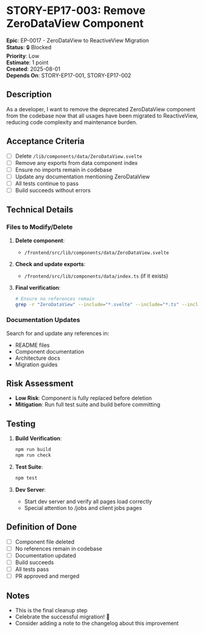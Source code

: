 # STORY-EP17-003: Remove ZeroDataView Component

**Epic**: EP-0017 - ZeroDataView to ReactiveView Migration  
**Status**: 🔒 Blocked  
**Priority**: Low  
**Estimate**: 1 point  
**Created**: 2025-08-01  
**Depends On**: STORY-EP17-001, STORY-EP17-002  

## Description

As a developer, I want to remove the deprecated ZeroDataView component from the codebase now that all usages have been migrated to ReactiveView, reducing code complexity and maintenance burden.

## Acceptance Criteria

- [ ] Delete `/lib/components/data/ZeroDataView.svelte`
- [ ] Remove any exports from data component index
- [ ] Ensure no imports remain in codebase
- [ ] Update any documentation mentioning ZeroDataView
- [ ] All tests continue to pass
- [ ] Build succeeds without errors

## Technical Details

### Files to Modify/Delete

1. **Delete component**:
   - `/frontend/src/lib/components/data/ZeroDataView.svelte`

2. **Check and update exports**:
   - `/frontend/src/lib/components/data/index.ts` (if it exists)

3. **Final verification**:
   ```bash
   # Ensure no references remain
   grep -r "ZeroDataView" --include="*.svelte" --include="*.ts" --include="*.js"
   ```

### Documentation Updates

Search for and update any references in:
- README files
- Component documentation
- Architecture docs
- Migration guides

## Risk Assessment

- **Low Risk**: Component is fully replaced before deletion
- **Mitigation**: Run full test suite and build before committing

## Testing

1. **Build Verification**:
   ```bash
   npm run build
   npm run check
   ```

2. **Test Suite**:
   ```bash
   npm test
   ```

3. **Dev Server**:
   - Start dev server and verify all pages load correctly
   - Special attention to /jobs and client jobs pages

## Definition of Done

- [ ] Component file deleted
- [ ] No references remain in codebase
- [ ] Documentation updated
- [ ] Build succeeds
- [ ] All tests pass
- [ ] PR approved and merged

## Notes

- This is the final cleanup step
- Celebrate the successful migration! 🎉
- Consider adding a note to the changelog about this improvement